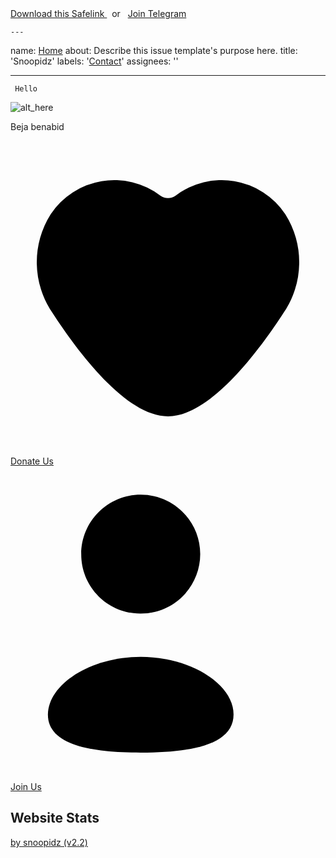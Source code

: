 <!DOCTYPE html>
<html>
   <head>
      <!-- basic -->


      
   <body>
<!-- header section start -->

<div class="d-flex info-b text-dark py-2 text-center justify-content-center">	
<a target="_blank" rel="nofollow noopener" class="text-decoration-none text-b" href="#">
<i class="bi-heart-fill"></i> Download this Safelink
</a>
	&nbsp; or &nbsp;
<a target="_blank" rel="nofollow noopener" class="text-decoration-none text-b" href="#">
	<i class="bi bi-telegram"></i> Join Telegram
</a>
</div>

	---
name: <a class="nav-link link-dark px-2" href="https://snoopidz.github.io/">Home</a>
about: Describe this issue template's purpose here.
title: 'Snoopidz'
labels: '<a class="nav-link link-dark px-2" href="contact.html">Contact</a>'
assignees: ''

---

<!--[ About Author Page by Fineshop ]--> 
	 Hello 
  <!--[ About Author ]-->
  <div class='aAdm'> <div class='aAdmC'>
  <!--[ Author Profile Picture ]--> 
    <img alt='alt_here' src='https://i.imgur.com/Bkltse9.jpeg' /> 
  <!--[ Author Description ]-->
    <div class='aAdmD'> 
      <p>Beja benabid</p> 
    </div> 
    <div class='aAdmB'> 
    <a class='btn' href='https://github.com/snoopidz'> 
  <!--[ Button Icon ]--> 
    <svg xmlns='http://www.w3.org/2000/svg' viewBox='0 0 24 24'><g><path d='M104.10836,259.25648a5.81417,5.81417,0,0,0-8.34755-1.41453.97717.97717,0,0,1-1.17546,0,5.81416,5.81416,0,0,0-8.34752,1.4145,6.84387,6.84387,0,0,0,.137,7.53223c1.93424,2.97966,5.59943,7.87617,8.79824,7.87617s6.864-4.89654,8.79823-7.87618A6.84388,6.84388,0,0,0,104.10836,259.25648Z' transform='translate(-83.17308 -253.66485)'/></g></svg>
    <!--[ Button Text ]--> 
    Donate Us </a> 
    <a class='btn' href='https://github.com/snoopidz'> 
    <!--[ Button Icon ]--> 
    <svg xmlns='http://www.w3.org/2000/svg' viewBox='0 0 24 24'><g transform='translate(2.850300, 2.150000)'><path d='M7.072,19.6583 C3.258,19.6583 1.15463195e-13,19.0813 1.15463195e-13,16.7713 C1.15463195e-13,14.4613 3.237,12.3603 7.072,12.3603 C10.886,12.3603 14.144,14.4413 14.144,16.7503 C14.144,19.0593 10.907,19.6583 7.072,19.6583 Z'/><path d='M7.07200002,9.066 C9.57500002,9.066 11.605,7.036 11.605,4.533 C11.605,2.029 9.57500002,1.50990331e-14 7.07200002,1.50990331e-14 C4.56900002,1.50990331e-14 2.53897,2.029 2.53897,4.533 C2.53000002,7.027 4.54600002,9.057 7.04000002,9.066 L7.07200002,9.066 Z'/><line x1='16.281' y1='5.9791' x2='16.281' y2='9.9891'/><line x1='18.3273' y1='7.9839' x2='14.2373' y2='7.9839'/></g></svg> 
    <!--[ Button Text ]--> 
     Join Us </a> </div> </div> </div> 
  <!--[ Stats Heading ]--> 
  <h2 class='webStsH'>Website Stats</h2> 
  <!--[ Website Statistics ]--> 
 

			

<a class='text-decoration-none' href='https://github.com/snoopidz' rel='nofollow noopener' target='_blank'>
<i class='bi bi-layout-text-window-reverse'/> </i> by snoopidz (v2.2)</a> 
</footer>
      <!-- copyright section end -->

   </body>
</html>
